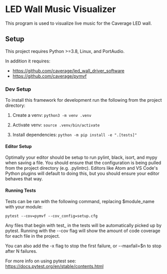 # LED Wall Music Visualizer
This program is used to visualize live music for the Caverage LED wall.

## Setup
This project requires Python >=3.8, Linux, and PortAudio.

In addition it requires:
  * https://github.com/caverage/led_wall_driver_software
  * https://github.com/caverage/pymvf

### Dev Setup
To install this framework for development run the following from the project directory:

1. Create a venv:
        `python3 -m venv .venv`

2. Activate venv:
        `source .venv/bin/activate`

3. Install dependencies:
        `python -m pip install -e ".[tests]"`

#### Editor Setup
Optimally your editor should be setup to run pylint, black, isort, and mypy when saving a file. You should ensure that the configuration is being pulled from the project directory (e.g. .pylintrc). Editors like Atom and VS Code's Python plugins will default to doing this, but you should ensure your editor behaves that way.

#### Running Tests
Tests can be ran with the following command, replacing $module_name with your module:

    pytest --cov=pymvf --cov_config=setup.cfg

Any files that begin with test_ in the tests will be automatically picked up by pytest. Running with the --cov flag will show the amount of code coverage for each file in the project.

You can also add the -x flag to stop the first failure, or --maxfail=$n to stop after N failures.

For more info on using pytest see: https://docs.pytest.org/en/stable/contents.html
